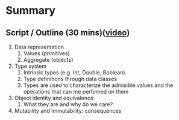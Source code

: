 # Summary

## Script / Outline (30 mins)([video](https://www.youtube.com/watch?v=TN6bTrQRo48&list=PL8XxoCaL3dBiJ_djQKKbbI4uN081F7Sgw))
1. Data representation
   1. Values (primitives)
   2. Aggregate (objects)
2. Type system
   1. Intrinsic types (e.g. Int, Double, Boolean)
   2. Type definitions through data classes
   3. Types are used to characterize the admisible values and the operations that can me perfomed on them
3. Object identity and equivalence
   1. What they are and why do we care?
4. Mutability and Immutability: consequences

 